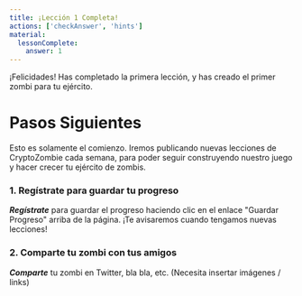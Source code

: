 ```yaml
---
title: ¡Lección 1 Completa!
actions: ['checkAnswer', 'hints']
material:
  lessonComplete:
    answer: 1
---
```


¡Felicidades! Has completado la primera lección, y has creado el primer zombi para tu ejército.

# Pasos Siguientes

Esto es solamente el comienzo. Iremos publicando nuevas lecciones de CryptoZombie cada semana, para poder seguir construyendo nuestro juego y hacer crecer tu ejército de zombis.

### 1. Regístrate para guardar tu progreso

**_Regístrate_** para guardar el progreso haciendo clic en el enlace "Guardar Progreso" arriba de la página. ¡Te avisaremos cuando tengamos nuevas lecciones!

### 2. Comparte tu zombi con tus amigos

**_Comparte_** tu zombi en Twitter, bla bla, etc. (Necesita insertar imágenes / links)
